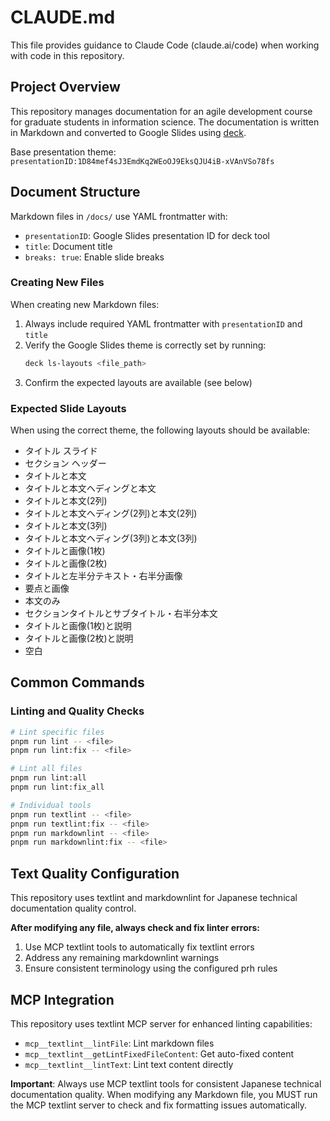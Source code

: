 # CLAUDE.md

This file provides guidance to Claude Code (claude.ai/code) when working with code in this repository.

## Project Overview

This repository manages documentation for an agile development course for graduate students in information science.
The documentation is written in Markdown and converted to Google Slides using [deck](https://github.com/k1LoW/deck).

Base presentation theme: `presentationID:1D84mef4sJ3EmdKq2WEoOJ9EksQJU4iB-xVAnVSo78fs`

## Document Structure

Markdown files in `/docs/` use YAML frontmatter with:

- `presentationID`: Google Slides presentation ID for deck tool
- `title`: Document title
- `breaks: true`: Enable slide breaks

### Creating New Files

When creating new Markdown files:

1. Always include required YAML frontmatter with `presentationID` and `title`
2. Verify the Google Slides theme is correctly set by running:
   ```bash
   deck ls-layouts <file_path>
   ```
3. Confirm the expected layouts are available (see below)

### Expected Slide Layouts

When using the correct theme, the following layouts should be available:

- タイトル スライド
- セクション ヘッダー
- タイトルと本文
- タイトルと本文ヘディングと本文
- タイトルと本文(2列)
- タイトルと本文ヘディング(2列)と本文(2列)
- タイトルと本文(3列)
- タイトルと本文ヘディング(3列)と本文(3列)
- タイトルと画像(1枚)
- タイトルと画像(2枚)
- タイトルと左半分テキスト・右半分画像
- 要点と画像
- 本文のみ
- セクションタイトルとサブタイトル・右半分本文
- タイトルと画像(1枚)と説明
- タイトルと画像(2枚)と説明
- 空白

## Common Commands

### Linting and Quality Checks

```bash
# Lint specific files
pnpm run lint -- <file>
pnpm run lint:fix -- <file>

# Lint all files
pnpm run lint:all
pnpm run lint:fix_all

# Individual tools
pnpm run textlint -- <file>
pnpm run textlint:fix -- <file>
pnpm run markdownlint -- <file>
pnpm run markdownlint:fix -- <file>
```

## Text Quality Configuration

This repository uses textlint and markdownlint for Japanese technical documentation quality control.

**After modifying any file, always check and fix linter errors:**

1. Use MCP textlint tools to automatically fix textlint errors
2. Address any remaining markdownlint warnings
3. Ensure consistent terminology using the configured prh rules

## MCP Integration

This repository uses textlint MCP server for enhanced linting capabilities:

- `mcp__textlint__lintFile`: Lint markdown files
- `mcp__textlint__getLintFixedFileContent`: Get auto-fixed content
- `mcp__textlint__lintText`: Lint text content directly

**Important**: Always use MCP textlint tools for consistent Japanese technical documentation quality.
When modifying any Markdown file, you MUST run the MCP textlint server to check and fix formatting issues automatically.
